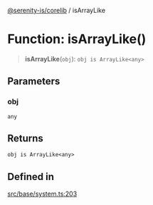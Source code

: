 [@serenity-is/corelib](../README.md) / isArrayLike

# Function: isArrayLike()

> **isArrayLike**(`obj`): `obj is ArrayLike<any>`

## Parameters

### obj

`any`

## Returns

`obj is ArrayLike<any>`

## Defined in

[src/base/system.ts:203](https://github.com/serenity-is/serenity/blob/master/packages/corelib/src/base/system.ts#L203)
